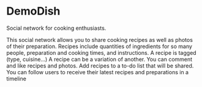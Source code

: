 # DemoDish

Social network for cooking enthusiasts.

This social network allows you to share cooking recipes as well as photos of their preparation. Recipes include quantities of ingredients for so many people, preparation and cooking times, and instructions. A recipe is tagged (type, cuisine...) A recipe can be a variation of another. You can comment and like recipes and photos. Add recipes to a to-do list that will be shared. You can follow users to receive their latest recipes and preparations in a timeline
